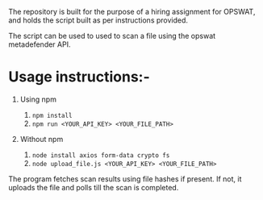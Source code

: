 
The repository is built for the purpose of a hiring assignment for OPSWAT, 
and holds the script built as per instructions provided.

The script can be used to used to scan a file using the opswat metadefender API.

# Usage instructions:-

1. Using npm
    1. `npm install`
    2. `npm run <YOUR_API_KEY> <YOUR_FILE_PATH>`

2. Without npm
    1. `node install axios form-data crypto fs`
    2. `node upload_file.js <YOUR_API_KEY> <YOUR_FILE_PATH>`

The program fetches scan results using file hashes if present. 
If not, it uploads the file and polls till the scan is completed.